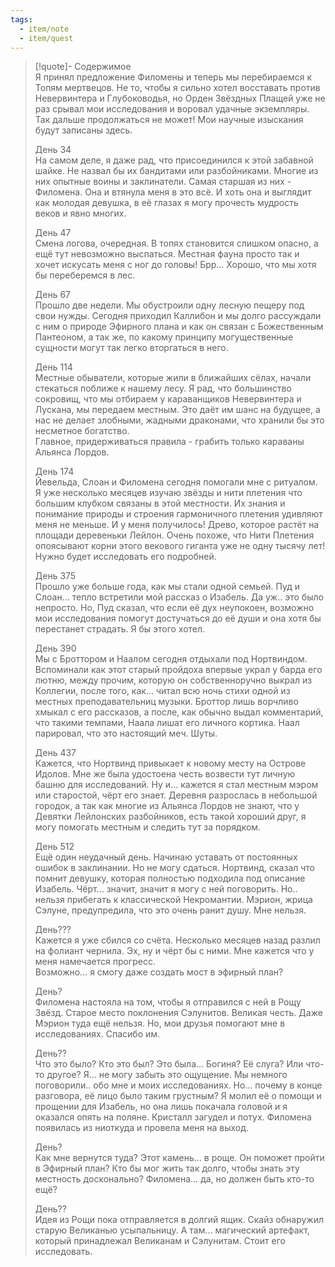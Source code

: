```yaml
---
tags:
  - item/note
  - item/quest
---
```


> [!quote]- Содержимое  
> Я принял предложение Филомены и теперь мы перебираемся к Топям мертвецов. Не то, чтобы я сильно хотел восставать против Невервинтера и Глубоководья, но Орден Звёздных Плащей уже не раз срывал мои исследования и воровал удачные экземпляры. Так дальше продолжаться не может! Мои научные изыскания будут записаны здесь.
>
> День 34  
> На самом деле, я даже рад, что присоединился к этой забавной шайке. Не назвал бы их бандитами или разбойниками. Многие из них опытные воины и заклинатели. Самая старшая из них - Филомена. Она и втянула меня в это всё. И хоть она и выглядит как молодая девушка, в её глазах я могу прочесть мудрость веков и явно многих.
>
> День 47  
> Смена логова, очередная. В топях становится слишком опасно, а ещё тут невозможно выспаться. Местная фауна просто так и хочет искусать меня с ног до головы! Брр… Хорошо, что мы хотя бы переберемся в лес.
>
> День 67  
> Прошло две недели. Мы обустроили одну лесную пещеру под свои нужды. Сегодня приходил Каллибон и мы долго рассуждали с ним о природе Эфирного плана и как он связан с Божественным Пантеоном, а так же, по какому принципу могущественные сущности могут так легко вторгаться в него.
>
> День 114  
> Местные обыватели, которые жили в ближайших сёлах, начали стекаться поближе к нашему лесу. Я рад, что большинство сокровищ, что мы отбираем у караванщиков Невервинтера и Лускана, мы передаем местным. Это даёт им шанс на будущее, а нас не делает злобными, жадными драконами, что хранили бы это несметное богатство.  
> Главное, придерживаться правила - грабить только караваны Альянса Лордов.
>
> День 174  
> Йевельда, Слоан и Филомена сегодня помогали мне с ритуалом. Я уже несколько месяцев изучаю звёзды и нити плетения что большим клубком связаны в этой местности. Их знания и понимание природы и строения гармоничного плетения удивляют меня не меньше. И у меня получилось! Древо, которое растёт на площади деревеньки Лейлон. Очень похоже, что Нити Плетения опоясывают корни этого векового гиганта уже не одну тысячу лет! Нужно будет исследовать его подробней.
>
> День 375  
> Прошло уже больше года, как мы стали одной семьей. Пуд и Слоан… тепло встретили мой рассказ о Изабель. Да уж.. это было непросто. Но, Пуд сказал, что если её дух неупокоен, возможно мои исследования помогут достучаться до её души и она хотя бы перестанет страдать. Я бы этого хотел.
>
> День 390  
> Мы с Броттором и Наалом сегодня отдыхали под Нортвиндом. Вспоминали как этот старый пройдоха впервые украл у барда его лютню, между прочим, которую он собственноручно выкрал из Коллегии, после того, как… читал всю ночь стихи одной из местных преподавательниц музыки. Броттор лишь ворчливо хмыкал с его рассказов, а после, как обычно выдал комментарий, что такими темпами, Наала лишат его личного кортика. Наал парировал, что это настоящий меч. Шуты.
>
> День 437  
> Кажется, что Нортвинд привыкает к новому месту на Острове Идолов. Мне же была удостоена честь возвести тут личную башню для исследований. Ну и… кажется я стал местным мэром или старостой, чёрт его знает. Деревня разрослась в небольшой городок, а так как многие из Альянса Лордов не знают, что у Девятки Лейлонских разбойников, есть такой хороший друг, я могу помогать местным и следить тут за порядком.
>
> День 512  
> Ещё один неудачный день. Начинаю уставать от постоянных ошибок в заклинании. Но не могу сдаться. Нортвинд, сказал что помнит девушку, которая полностью подходила под описание Изабель. Чёрт… значит, значит я могу с ней поговорить. Но.. нельзя прибегать к классической Некромантии. Мэрион, жрица Сэлуне, предупредила, что это очень ранит душу. Мне нельзя.
>
> День???  
> Кажется я уже сбился со счёта. Несколько месяцев назад разлил на фолиант чернила. Эх, ну и чёрт бы с ними. Мне кажется что у меня намечается прогресс.  
> Возможно… я смогу даже создать мост в эфирный план?
>
> День?  
> Филомена настояла на том, чтобы я отправился с ней в Рощу Звёзд. Старое место поклонения Сэлунитов. Великая честь. Даже Мэрион туда ещё нельзя. Но, мои друзья помогают мне в исследованиях. Спасибо им.
>
> День??  
> Что это было? Кто это был? Это была… Богиня? Её слуга? Или что-то другое? Я… не могу забыть это ощущение. Мы немного поговорили.. обо мне и моих исследованиях. Но… почему в конце разговора, её лицо было таким грустным? Я молил её о помощи и прощении для Изабель, но она лишь покачала головой и я оказался опять на поляне. Кристалл загудел и потух. Филомена появилась из ниоткуда и провела меня на выход.
>
> День?  
> Как мне вернутся туда? Этот камень… в роще. Он поможет пройти в Эфирный план? Кто бы мог жить так долго, чтобы знать эту местность досконально? Филомена… да, но должен быть кто-то ещё?
>
> День??  
> Идея из Рощи пока отправляется в долгий ящик. Скайз обнаружил старую Великанью усыпальницу. А там… магический артефакт, который принадлежал Великанам и Сэлунитам. Стоит его исследовать.
